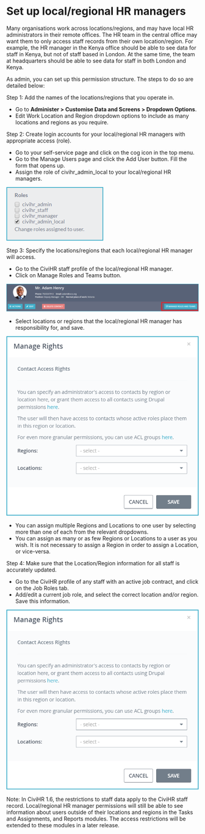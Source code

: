 
Set up local/regional HR managers
==========

Many organisations work across locations/regions, and may have local HR administrators in their remote offices. The HR team in the central office may want them to only access staff records from their own location/region. For example, the HR manager in the Kenya office should be able to see data for staff in Kenya, but not of staff based in London. At the same time, the team at headquarters should be able to see data for staff in both London and Kenya. 

As admin, you can set up this permission structure. The steps to do so are detailed below:

Step 1: Add the names of the locations/regions that you operate in. 

-   Go to <b>Administer > Customise Data and Screens > Dropdown Options</b>.
-   Edit Work Location and Region dropdown options to include as many locations and regions as you require.  

Step 2: Create login accounts for your local/regional HR managers with appropriate access (role).

-   Go to your self-service page and click on the cog icon in the top menu. 
-   Go to the Manage Users page and click the Add User button. Fill the form that opens up. 
-   Assign the role of civihr_admin_local to your local/regional HR managers. 


![image](../img/manage-teams-1.png)

Step 3: Specify the locations/regions that each local/regional HR manager will access.

-   Go to the CiviHR staff profile of the local/regional HR manager. 
-   Click on Manage Roles and Teams button. 

![image](../img/manage-teams-2.png)

-   Select locations or regions that the local/regional HR manager has responsibility for, and save.

![image](../img/manage-teams-3.png)

-   You can assign multiple Regions and Locations to one user by selecting more than one of each from the relevant dropdowns. 
-   You can assign as many or as few Regions or Locations to a user as you wish. It is not necessary to assign a Region in order to assign a Location, or vice-versa.

Step 4: Make sure that the Location/Region information for all staff is accurately updated. 

-   Go to the CiviHR profile of any staff with an active job contract, and click on the Job Roles tab. 
-   Add/edit a current job role, and select the correct location and/or region. Save this information. 

![image](../img/manage-teams-3.png)

Note: In CiviHR 1.6, the restrictions to staff data apply to the CiviHR staff record. Local/regional HR manager permissions will still be able to see information about users outside of their locations and regions in the Tasks and Assignments, and Reports modules. The access restrictions will be extended to these modules in a later release.
